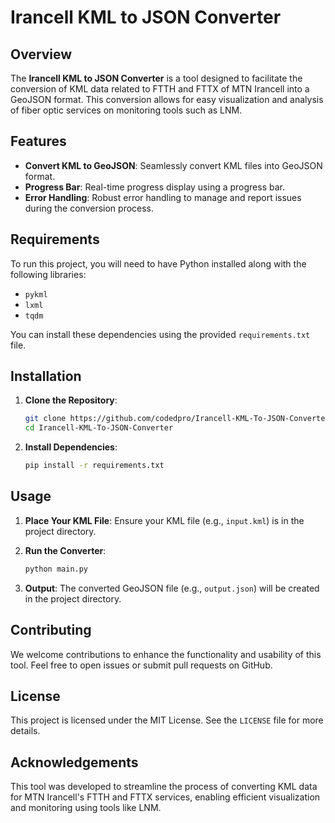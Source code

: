 # Irancell KML to JSON Converter

## Overview

The **Irancell KML to JSON Converter** is a tool designed to facilitate the conversion of KML data related to FTTH and FTTX of MTN Irancell into a GeoJSON format. This conversion allows for easy visualization and analysis of fiber optic services on monitoring tools such as LNM.

## Features

- **Convert KML to GeoJSON**: Seamlessly convert KML files into GeoJSON format.
- **Progress Bar**: Real-time progress display using a progress bar.
- **Error Handling**: Robust error handling to manage and report issues during the conversion process.

## Requirements

To run this project, you will need to have Python installed along with the following libraries:

- `pykml`
- `lxml`
- `tqdm`

You can install these dependencies using the provided `requirements.txt` file.

## Installation

1. **Clone the Repository**:
   ```bash
   git clone https://github.com/codedpro/Irancell-KML-To-JSON-Converter.git
   cd Irancell-KML-To-JSON-Converter
   ```

2. **Install Dependencies**:
   ```bash
   pip install -r requirements.txt
   ```

## Usage

1. **Place Your KML File**: Ensure your KML file (e.g., `input.kml`) is in the project directory.

2. **Run the Converter**:
   ```bash
   python main.py
   ```

3. **Output**: The converted GeoJSON file (e.g., `output.json`) will be created in the project directory.

## Contributing

We welcome contributions to enhance the functionality and usability of this tool. Feel free to open issues or submit pull requests on GitHub.

## License

This project is licensed under the MIT License. See the `LICENSE` file for more details.

## Acknowledgements

This tool was developed to streamline the process of converting KML data for MTN Irancell's FTTH and FTTX services, enabling efficient visualization and monitoring using tools like LNM.